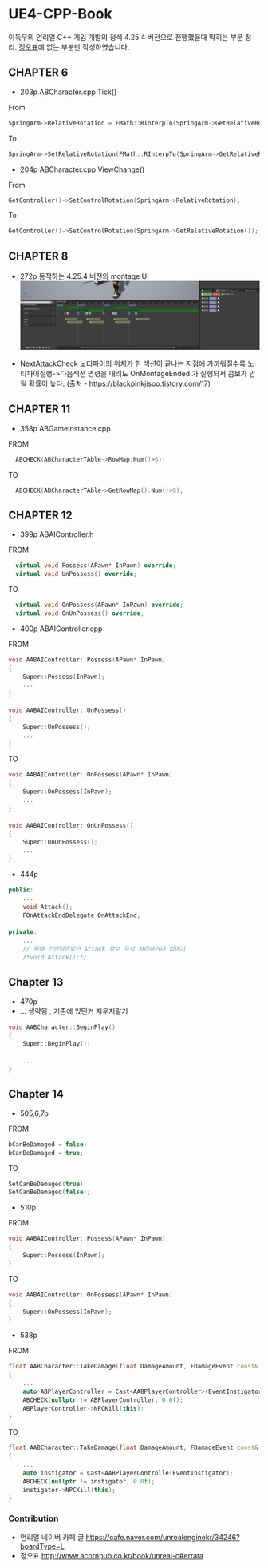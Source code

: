 # UE4-CPP-Book
이득우의 언리얼 C++ 게임 개발의 정석  4.25.4 버전으로 진행했을때 막히는 부분 정리. [정오표](http://www.acornpub.co.kr/book/unreal-c#errata)에 없는 부분만 작성하였습니다.  

## CHAPTER 6

-  203p ABCharacter.cpp Tick() 

From
```cpp
SpringArm->RelativeRotation = FMath::RInterpTo(SpringArm->GetRelativeRotation(), ArmRotationTo, DeltaTime, ArmRotationSpeed)
```
To
```cpp
SpringArm->SetRelativeRotation(FMath::RInterpTo(SpringArm->GetRelativeRotation(), ArmRotationTo, DeltaTime, ArmRotationSpeed));
```

- 204p ABCharacter.cpp ViewChange() 


From
```cpp
GetController()->SetControlRotation(SpringArm->RelativeRotation);
```
To
```cpp
GetController()->SetControlRotation(SpringArm->GetRelativeRotation());
```


## CHAPTER 8
- 272p 동작하는 4.25.4 버전의 montage UI 
![montage](/img/fixed.png)

- NextAttackCheck 노티파이의 위치가 한 섹션이 끝나는 지점에 가까워질수록 노티파이실행->다음섹션 명령을 내려도 OnMontageEnded 가 실행되서 콤보가 안될 확률이 높다. (출처 - https://blackpinkjisoo.tistory.com/17)


## CHAPTER 11
- 358p ABGameInstance.cpp

FROM
```cpp
  ABCHECK(ABCharacterTAble->RowMap.Num()>0);
```
TO
```cpp
  ABCHECK(ABCharacterTAble->GetRowMap().Num()>0);
```

## CHAPTER 12
- 399p ABAIController.h

FROM
```cpp
  virtual void Possess(APawn* InPawn) override;
  virtual void UnPossess() override;
```
TO
```cpp
  virtual void OnPossess(APawn* InPawn) override;
  virtual void OnUnPossess() override;
```

- 400p ABAIController.cpp

FROM
```cpp
void AABAIController::Possess(APawn* InPawn)
{
	Super::Possess(InPawn);
	...
}

void AABAIController::UnPossess()
{
	Super::UnPossess();
	...
}
```
TO
```cpp
void AABAIController::OnPossess(APawn* InPawn)
{
	Super::OnPossess(InPawn);
	...
}

void AABAIController::OnUnPossess()
{
	Super::OnUnPossess();
	...
}
```



- 444p
```cpp
public:
	...
	void Attack();
	FOnAttackEndDelegate OnAttackEnd;

private:
	...
	// 원래 선언되어있던 Attack 함수 주석 처리하거나 없애기
	/*void Attack();*/ 
```

## Chapter 13
- 470p 
- ... 생략됨 , 기존에 있던거 지우지말기
```cpp
void AABCharacter::BeginPlay()
{
	Super::BeginPlay();

	...
}
```

## Chapter 14

- 505,6,7p


FROM
```cpp
bCanBeDamaged = false;
bCanBeDamaged = true;
```
TO
```cpp
SetCanBeDamaged(true);
SetCanBeDamaged(false);

```


- 510p


FROM
```cpp
void AABAIController::Possess(APawn* InPawn)
{
	Super::Possess(InPawn);
}
```
TO
```cpp
void AABAIController::OnPossess(APawn* InPawn)
{
	Super::OnPossess(InPawn);
}

```


- 538p

FROM
```cpp
float AABCharacter::TakeDamage(float DamageAmount, FDamageEvent const& DamageEvent, AController* EventInstigator, AActor* DamageCauser)
{
	...
	auto ABPlayerController = Cast<AABPlayerController>(EventInstigator);
	ABCHECK(nullptr != ABPlayerController, 0.0f);
	ABPlayerController->NPCKill(this);
}
```
TO
```cpp
float AABCharacter::TakeDamage(float DamageAmount, FDamageEvent const& DamageEvent, AController* EventInstigator, AActor* DamageCauser)
{
	...
	auto instigator = Cast<AABPlayerControlle(EventInstigator);
	ABCHECK(nullptr != instigator, 0.0f);
	instigator->NPCKill(this);
}

```

### Contribution
- 언리얼 네이버 카페 글 https://cafe.naver.com/unrealenginekr/34246?boardType=L
- 정오표 http://www.acornpub.co.kr/book/unreal-c#errata
